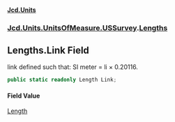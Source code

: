#### [Jcd.Units](index 'index')
### [Jcd.Units.UnitsOfMeasure.USSurvey](Jcd.Units.UnitsOfMeasure.USSurvey 'Jcd.Units.UnitsOfMeasure.USSurvey').[Lengths](Lengths 'Jcd.Units.UnitsOfMeasure.USSurvey.Lengths')

## Lengths.Link Field

link defined such that: SI meter = li × 0.20116.

```csharp
public static readonly Length Link;
```

#### Field Value
[Length](Length 'Jcd.Units.UnitTypes.Length')